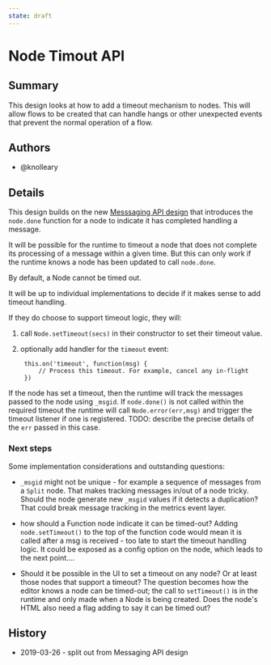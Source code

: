 ```yaml
---
state: draft
---
```


# Node Timout API

## Summary

This design looks at how to add a timeout mechanism to nodes. This will allow
flows to be created that can handle hangs or other unexpected events that prevent
the normal operation of a flow.

## Authors

 - @knolleary

## Details

This design builds on the new [Messsaging API design](node-messaging-api) that
introduces the `node.done` function for a node to indicate it has completed
handling a message.

It will be possible for the runtime to timeout a node that does not complete its
processing of a message within a given time. But this can only work if the runtime
knows a node has been updated to call `node.done`.

By default, a Node cannot be timed out.

It will be up to individual implementations to decide if it makes sense to add
timeout handling.

If they do choose to support timeout logic, they will:

1. call `Node.setTimeout(secs)` in their constructor to set their timeout value.
2. optionally add handler for the `timeout` event:

        this.on('timeout', function(msg) {
            // Process this timeout. For example, cancel any in-flight
        })

If the node has set a timeout, then the runtime will track the messages passed
to the node using `_msgid`. If `node.done()` is not called within the required
timeout the runtime will call `Node.error(err,msg)` and trigger the timeout listener
if one is registered. TODO: describe the precise details of the `err` passed in
this case.

### Next steps

Some implementation considerations and outstanding questions:

 - `_msgid` might not be unique - for example a sequence of messages from a `Split`
   node. That makes tracking messages in/out of a node tricky. Should the node
   generate new `_msgid` values if it detects a duplication? That could break
   message tracking in the metrics event layer.

 - how should a Function node indicate it can be timed-out? Adding `node.setTimeout()`
   to the top of the function code would mean it is called after a msg is received - too
   late to start the timeout handling logic. It could be exposed as a config
   option on the node, which leads to the next point....

 - Should it be possible in the UI to set a timeout on any node? Or at least those
   nodes that support a timeout? The question becomes how the editor knows a node
   can be timed-out; the call to `setTimeout()` is in the runtime and only made
   when a Node is being created. Does the node's HTML also need a flag adding
   to say it can be timed out?


## History

  - 2019-03-26 - split out from Messaging API design
